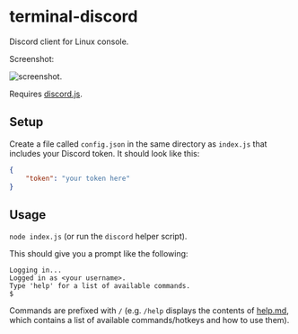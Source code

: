 # terminal-discord

Discord client for Linux console.

Screenshot:

![screenshot](https://raw.githubusercontent.com/johnli0135/terminal-discord/master/screen.png).

Requires [discord.js](https://discord.js.org/).

## Setup

Create a file called `config.json` in the same directory as `index.js` that includes your Discord token. It should look like this:

```json
{
    "token": "your token here"
}
```

## Usage

`node index.js` (or run the `discord` helper script).

This should give you a prompt like the following:
```
Logging in...
Logged in as <your username>.
Type 'help' for a list of available commands.
$ 
```

Commands are prefixed with `/` (e.g. `/help` displays the contents of
[help.md](https://github.com/johnli0135/terminal-discord/blob/master/help.md),
which contains a list of available commands/hotkeys and how to use them).

